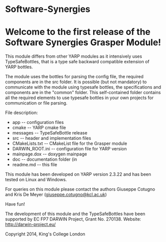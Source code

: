 Software-Synergies
==================
Welcome to the first release of the Software Synergies Grasper Module!
=====================================================================

This module differs from other YARP modules as it intensively uses TypeSafeBottles, that is a type safe backward compatible extension of YARP bottles.

The module uses the bottles for parsing the config file, the required components are in the src folder.
It is possible (but not mandatory) to communicate with the module using typesafe bottles, the specifications and components are in the "common" folder. This self-contained folder contains all the required elements to use typesafe bottles in your own projects for communication or file parsing.

File description:
- app -- configuration files
- cmake -- YARP cmake file
- messages -- TypeSafeBottle release
- src -- header and implementation files
- CMakeLists.txt -- CMakeList file for the Grasper module
- DARWIN_ROOT.ini -- configuration file for YARP version
- mainpage.dox -- doxygen mainpage 
- doc -- documentation folder (in 
- readme.md -- this file

This module has been developed on YARP version 2.3.22 and has been tested on Linux and Windows.

For queries on this module please contact the authors Giuseppe Cotugno and Kris De Meyer (giuseppe.cotugno@kcl.ac.uk)

Have fun!


The development of this module and the TypeSafeBottles have been supported by EC FP7 DARWIN Project, Grant No. 270138. 
Website: http://darwin-project.eu/

Copyright 2014, King's College London
